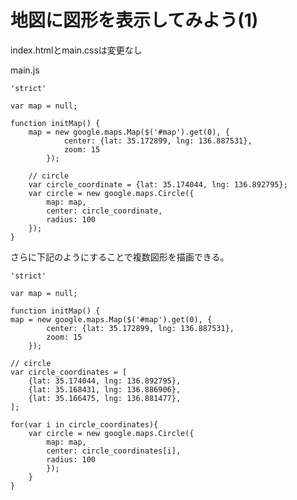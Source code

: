# 地図に図形を表示してみよう(1)

index.htmlとmain.cssは変更なし

main.js

    'strict'

    var map = null;

    function initMap() {
        map = new google.maps.Map($('#map').get(0), {
                center: {lat: 35.172899, lng: 136.887531},
                zoom: 15
            });

        // circle
        var circle_coordinate = {lat: 35.174044, lng: 136.892795};
        var circle = new google.maps.Circle({
            map: map,
            center: circle_coordinate,
            radius: 100
        });
    }

さらに下記のようにすることで複数図形を描画できる。

    'strict'

    var map = null;

    function initMap() {
    map = new google.maps.Map($('#map').get(0), {
            center: {lat: 35.172899, lng: 136.887531},
            zoom: 15
        });

    // circle
    var circle_coordinates = [
        {lat: 35.174044, lng: 136.892795},
        {lat: 35.168431, lng: 136.886906},
        {lat: 35.166475, lng: 136.881477},
    ];

    for(var i in circle_coordinates){
        var circle = new google.maps.Circle({
            map: map,
            center: circle_coordinates[i],
            radius: 100
            });
        }
    }
